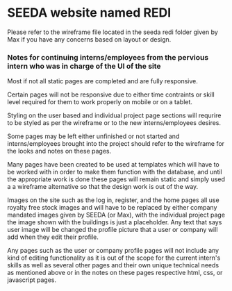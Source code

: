 # SEEDA website named REDI

Please refer to the wireframe file located in the seeda redi folder given by Max if you have any concerns based on layout or design.




### Notes for continuing interns/employees from the pervious intern who was in charge of the UI of the site


Most if not all static pages are completed and are fully responsive.


Certain pages will not be responsive due to either time contraints or skill level required for them to work properly on mobile or on a tablet.


Styling on the user based and individual project page sections will requrire to be styled as per the wireframe or to the new interns/employees desires.


Some pages may be left either unfinished or not started and interns/employees brought into the project should refer to the wireframe for the looks and notes on these pages.


Many pages have been created to be used at templates which will have to be worked with in order to make them function with the database, and until the appropriate work is done these pages will remain static
and simply used a a wireframe alternative so that the design work is out of the way.


Images on the site such as the log in, register, and the home pages all use royalty free stock images and will have to be replaced by either company mandated images given by SEEDA (or Max), with the individual project page the image shown with the buildings is just a placeholder. Any text that says user image will be changed the profile picture that a user or company will add when they edit their profile.


Any pages such as the user or company profile pages will not include any kind of editing functionality as it is out of the scope for the current intern's skills as well as several other pages and their own unique technical 
needs as mentioned above or in the notes on these pages respective html, css, or javascript pages.


